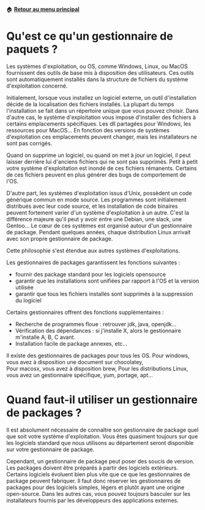 :house: [**Retour au menu principal**](/TChelp)

# Qu'est ce qu'un gestionnaire de paquets ?

Les systèmes d'exploitation, ou OS, comme Windows, Linux, ou MacOS fournissent des outils de base mis à disposition des utilisateurs. Ces outils sont automatiquement installés dans la structure de fichiers du système d'exploitation concerné.

Initialement, lorsque vous installez un logiciel externe, un outil d'installation décide de la localisation des fichiers installés. La plupart du temps l'installation se fait dans un répertoire unique que vous pouvez choisir. Dans d'autre cas, le système d'exploitation vous impose d'installer des fichiers à certains emplacements spécifiques. Les dll partagées pour Windows, les ressources pour MacOS... En fonction des versions de systèmes d'exploitation ces emplacements peuvent changer, mais les installateurs ne sont pas corrigés.

Quand on supprime un logiciel, ou quand on met à jour un logiciel, il peut laisser derrière lui d'anciens fichiers qui ne sont pas supprimés. Petit à petit votre système d'exploitation est inondé de ces fichiers rémanents. Certains de ces fichiers peuvent en plus générer des bugs de comportement de l'OS.

D'autre part, les systèmes d'exploitation issus d'Unix, possèdent un code générique commun en mode source. Les programmes sont initialement distribués avec leur code source, et les installation de code binaires peuvent fortement varier d'un système d'exploitation à un autre. C'est la différence majeure qu'il peut y avoir entre une Debian, une slack, une Gentoo... Le cœur de ces systèmes est organisé autour d'un gestionnaire de package. Pendant quelques années, chaque distribution Linux arrivait avec son propre gestionnaire de package.

Cette philosophie s'est étendue aux autres systèmes d'exploitations.

Les gestionnaires de packages garantissent les fonctions suivantes :

- fournir des package standard pour les logiciels opensource
- garantir que les installations sont unifiées par rapport à l'OS et la version utilisée
- garantir que tous les fichiers installés sont supprimés à la suppression du logiciel

Certains gestionnaires offrent des fonctions supplémentaires :

- Recherche de programmes floue : retrouver jdk, java, openjdk...
- Vérification des dépendances : si j'installe X, alors le gestionnaire m'installe A, B, C avant.
- Installation facile de package annexes, etc...

Il existe des gestionnaires de packages pour tous les OS.
Pour windows, vous avez à disposition une document sur chocolatey,  
Pour macosx, vous avez à disposition brew,
Pour les distributions Linux, vous avez un gestionnaire spécifique, yum, portage, apt...

# Quand faut-il utiliser un gestionnaire de packages ?

Il est absolument nécessaire de connaître son gestionnaire de package quel que soit votre système d'exploitation. Vous êtes quasiment toujours sur que les logiciels standard que nous utilisons au département seront disponible sur votre gestionnaire de package.

Cependant, un gestionnaire de package peut poser des soucis de version. Les packages doivent être préparés à partir des logiciels extérieurs. Certains logiciels évoluent bien plus vite que ce que les gestionnaires de package peuvent fabriquer. Il faut donc réserver les gestionnaires de packages pour des logiciels simples, légers et plutôt ayant une origine open-source. Dans les autres cas, vous pouvez toujours basculer sur les installateurs fournis par les développeurs des applications externes.
